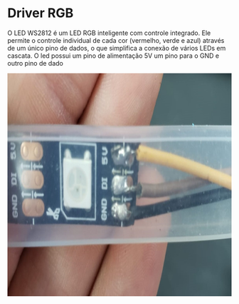 # Driver RGB


O LED WS2812 é um LED RGB inteligente com controle integrado. Ele permite o controle individual de cada cor (vermelho, verde e azul) através de um único pino de dados, o que simplifica a conexão de vários LEDs em cascata. O led possui um pino de alimentação 5V um pino para o GND e outro pino de dado

<p align="center">
    <img height="500" src="imagens/led.jpg">
</p>


